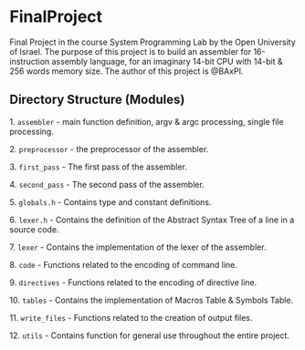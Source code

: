 <h1> FinalProject </h1>
 Final Project in the course System Programming Lab by the Open University of Israel.
 The purpose of this project is to build an assembler for 16-instruction assembly language, 
 for an imaginary 14-bit CPU with 14-bit & 256 words memory size. 
 The author of this project is @BAxPI.

 <h2> Directory Structure (Modules) </h2>
 <p>1. <code>assembler</code> - main function definition, argv & argc processing, single file processing.</p>
 <p>2. <code>preprocessor</code> - the preprocessor of the assembler. </p>
 <p>3. <code>first_pass</code> - The first pass of the assembler. </p>
 <p>4. <code>second_pass</code> - The second pass of the assembler. </p>
 <p>5. <code>globals.h</code> - Contains type and constant definitions. </p>
 <p>6. <code>lexer.h</code> - Contains the definition of the Abstract Syntax Tree of a line in a source code. </p>
 <p>7. <code>lexer</code> - Contains the implementation of the lexer of the assembler. </p>
 <p>8. <code>code</code> - Functions related to the encoding of command line. </p>
 <p>9. <code>directives</code> - Functions related to the encoding of directive line. </p>
 <p>10. <code>tables</code> - Contains the implementation of Macros Table & Symbols Table. </p>
 <p>11. <code>write_files</code> - Functions related to the creation of output files. </p>
 <p>12. <code>utils</code> - Contains function for general use throughout the entire project. </p>

